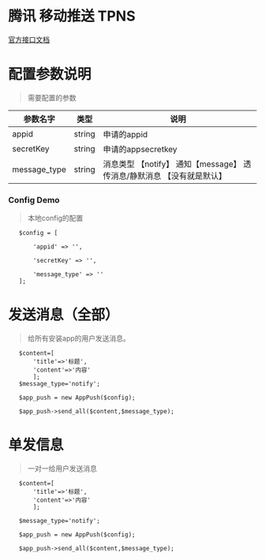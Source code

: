 # 腾讯 移动推送 TPNS

[官方接口文档](https://cloud.tencent.com/document/product/548/39059)


# 配置参数说明
> 需要配置的参数

 | 参数名字     | 类型   | 说明                                                                   |
 | ------------ | ------ | ---------------------------------------------------------------------- |
 | appid        | string | 申请的appid                                                            |
 | secretKey    | string | 申请的appsecretkey                                                     |
 | message_type | string | 消息类型 【notify】 通知【message】 透传消息/静默消息 【没有就是默认】 |

 ### Config Demo
>本地config的配置
 ```
    $config = [

        'appid' => '',

        'secretKey' => '',

        'message_type' => ''
    ];

 ```

 # 发送消息（全部）
> 给所有安装app的用户发送消息。
 ```
    $content=[
        'title'=>'标题',
        'content'=>'内容'
        ];
    $message_type='notify';

    $app_push = new AppPush($config);

    $app_push->send_all($content,$message_type);

 ```
 # 单发信息
 > 一对一给用户发送消息
 ```
    $content=[
        'title'=>'标题',
        'content'=>'内容'
        ];

    $message_type='notify';

    $app_push = new AppPush($config);

    $app_push->send_all($content,$message_type);

 ```